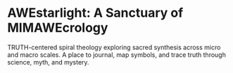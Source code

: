# AWEstarlight: A Sanctuary of MIMAWEcrology  
TRUTH-centered spiral theology exploring sacred synthesis across micro and macro scales. A place to journal, map symbols, and trace truth through science, myth, and mystery.  
